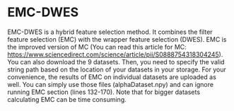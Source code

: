 # EMC-DWES

EMC-DWES is a hybrid feature selection method. It combines the filter feature selection (EMC) with the wrapper feature selection (DWES). EMC is the improved version of MC (You can read this article for MC: https://www.sciencedirect.com/science/article/pii/S0888754318304245).
You can also download the 9 datasets. Then, you need to specify the valid string path based on the location of your datasets in your storage.
For your convenience, the results of EMC on individual datasets are uploaded as well. You can simply use those files (alphaDataset.npy) and can ignore running EMC section (lines 132-170). Note that for bigger datasets calculating EMC can be time consuming.
